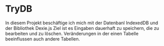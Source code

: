 # TryDB

In diesem Projekt beschäftige ich mich mit der Datenbanl IndexedDB und der Bibliothek Dexie.js
Ziel ist es Eingaben dauerhaft zu speichern, die zu bearbeiten und zu löschen.
Veränderungen in der einen Tabelle beeinflussen auch andere Tabellen.
